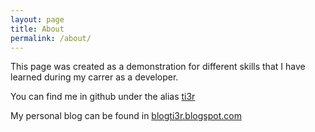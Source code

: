 ```yaml
---
layout: page
title: About
permalink: /about/
---
```


This page was created as a demonstration for different skills that I have learned during my carrer as a developer.

You can find me in github under the alias [ti3r](http://www.github.com/ti3r)

My personal blog can be found in [blogti3r.blogspot.com](http://blogti3r.blogspot.com)